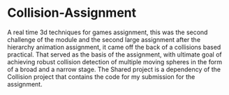 # Collision-Assignment
A real time 3d techniques for games assignment, this was the second challenge of the module and the second large assignment after the hierarchy animation assignment, it came off the back of a collisions based practical. That served as the basis of the assignment, with ultimate goal of achieving robust collision detection of multiple moving spheres in the form of a broad and a narrow stage. The Shared project is a dependency of the Collision project that contains the code for my submission for the assignment. 
